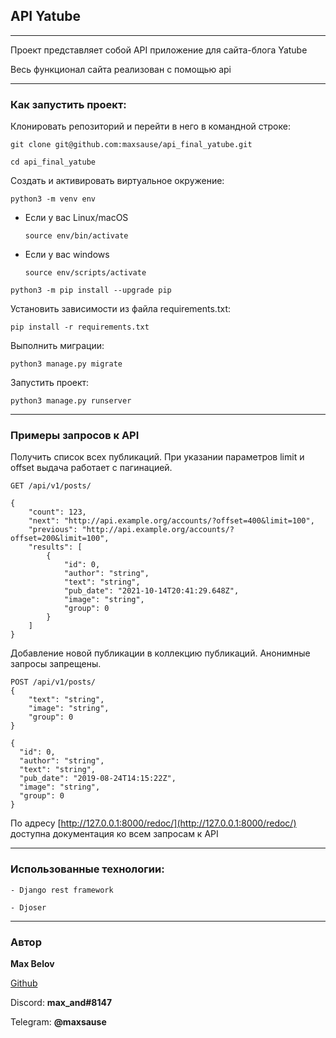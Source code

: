 ## API Yatube
__________

Проект представляет собой API приложение для сайта-блога Yatube

Весь функционал сайта реализован с помощью api

__________

### Как запустить проект:

Клонировать репозиторий и перейти в него в командной строке:

```
git clone git@github.com:maxsause/api_final_yatube.git
```

```
cd api_final_yatube
```

Cоздать и активировать виртуальное окружение:

```
python3 -m venv env
```

* Если у вас Linux/macOS

    ```
    source env/bin/activate
    ```

* Если у вас windows

    ```
    source env/scripts/activate
    ```

```
python3 -m pip install --upgrade pip
```

Установить зависимости из файла requirements.txt:

```
pip install -r requirements.txt
```

Выполнить миграции:

```
python3 manage.py migrate
```

Запустить проект:

```
python3 manage.py runserver
```
__________
### Примеры запросов к API
Получить список всех публикаций. При указании параметров limit и offset выдача работает с пагинацией.
```
GET /api/v1/posts/
```
```
{
    "count": 123,
    "next": "http://api.example.org/accounts/?offset=400&limit=100",
    "previous": "http://api.example.org/accounts/?offset=200&limit=100",
    "results": [
        {
            "id": 0,
            "author": "string",
            "text": "string",
            "pub_date": "2021-10-14T20:41:29.648Z",
            "image": "string",
            "group": 0
        }
    ]
}
```
Добавление новой публикации в коллекцию публикаций. Анонимные запросы запрещены.
```
POST /api/v1/posts/
{
    "text": "string",
    "image": "string",
    "group": 0
}
```
```
{
  "id": 0,
  "author": "string",
  "text": "string",
  "pub_date": "2019-08-24T14:15:22Z",
  "image": "string",
  "group": 0
}
```
По адресу [http://127.0.0.1:8000/redoc/](http://127.0.0.1:8000/redoc/) доступна документация ко всем запросам к API

__________
### Использованные технологии:

    - Django rest framework

    - Djoser
__________
### Автор

__Max Belov__

[Github](https://github.com/maxsause)

Discord: __max_and#8147__

Telegram: __@maxsause__

